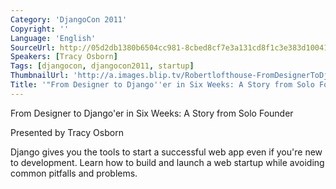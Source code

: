 ```yaml
---
Category: 'DjangoCon 2011'
Copyright: ''
Language: 'English'
SourceUrl: http://05d2db1380b6504cc981-8cbed8cf7e3a131cd8f1c3e383d10041.r93.cf2.rackcdn.com/djangocon-2011/105_from-designer-to-django-er-in-six-weeks-a-story-from-solo-founder.m4v
Speakers: [Tracy Osborn]
Tags: [djangocon, djangocon2011, startup]
ThumbnailUrl: 'http://a.images.blip.tv/Robertlofthouse-FromDesignerToDjangoerInSixWeeksAStoryFromSoloFounder225-45.jpg'
Title: '"From Designer to Django''er in Six Weeks: A Story from Solo Founder"'
---
```

From Designer to Django'er in Six Weeks: A Story from Solo Founder

Presented by Tracy Osborn

Django gives you the tools to start a successful web app even if you're new to
development. Learn how to build and launch a web startup while avoiding common
pitfalls and problems.

